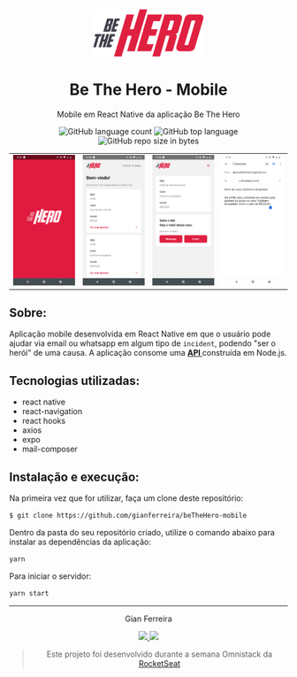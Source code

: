 <h3 align="center">
  <img alt="Be-The-Hero" src="https://github.com/gianferreira/beTheHero-mobile/blob/master/readme-logo.png" height="85px" />
</h3>

<h1 align="center">
  Be The Hero - Mobile
</h1>

<p align="center">Mobile em React Native da aplicação Be The Hero</p>

<p align="center">
  <img alt="GitHub language count" src="https://img.shields.io/github/languages/count/gianferreira/beTheHero-mobile">
  <img alt="GitHub top language" src="https://img.shields.io/github/languages/top/gianferreira/beTheHero-mobile">
  <img alt="GitHub repo size in bytes" src="https://img.shields.io/github/repo-size/gianferreira/beTheHero-mobile">
</p>

<table>
  <tr>
    <td>
      <img alt="intro" src="https://github.com/gianferreira/beTheHero-mobile/blob/master/readme-mobile-intro.png" width="250px"/>
    </td>
    <td>
      <img alt="Welcome" src="https://github.com/gianferreira/beTheHero-mobile/blob/master/readme-mobile-welcome.png" width="250px"/>
    </td>    
    <td>
      <img alt="Incident" src="https://github.com/gianferreira/beTheHero-mobile/blob/master/readme-mobile-incident.png" width="250px"/>    
    </td>    
    <td>
      <img alt="Email" src="https://github.com/gianferreira/beTheHero-mobile/blob/master/readme-mobile-email.png" width="250px"/>
    </td>
  </tr>
</table>

## Sobre:

Aplicação mobile desenvolvida em React Native em que o usuário pode ajudar via email ou whatsapp em algum tipo de `incident`, podendo "ser o herói" de uma causa. A aplicação consome uma <a href="https://github.com/gianferreira/beTheHero-backend"><b> API </b></a> construída em Node.js.

## Tecnologias utilizadas:

- react native
- react-navigation
- react hooks
- axios
- expo
- mail-composer

## Instalação e execução:

Na primeira vez que for utilizar, faça um clone deste repositório:

```bash
$ git clone https://github.com/gianferreira/beTheHero-mobile
```

Dentro da pasta do seu repositório criado, utilize o comando abaixo para instalar as dependências da aplicação:

```bash
yarn
```

Para iniciar o servidor:

```bash
yarn start
```
---

<p align="center"> Gian Ferreira </p>
<p align="center">
  <a alt="Gian Ferreira" href="https://www.linkedin.com/in/gian-ferreira-7750a9179/">
    <img src="https://img.shields.io/badge/LinkedIn-Gian_Ferreira-7750a9179?logo=linkedin"/>
  </a>
  <a alt="Gian Ferreira" href="https://github.com/gianferreira">
    <img src="https://img.shields.io/badge/Gian_Ferreira-GitHub-000?logo=github"/>
  </a>
</p>

<blockquote align="center">
  Este projeto foi desenvolvido durante a semana Omnistack da 
    <a href="https://rocketseat.com.br/">
      RocketSeat
    </a>
</blockquote>